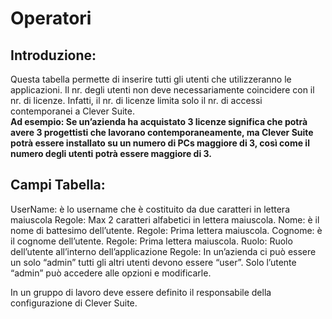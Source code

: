 # Operatori

## Introduzione:

Questa tabella permette di inserire tutti gli utenti che utilizzeranno le applicazioni.
Il nr. degli utenti non deve necessariamente coincidere con il nr. di licenze.
Infatti, il nr. di licenze limita solo il nr. di accessi contemporanei a Clever Suite.<br>
**Ad esempio: Se un’azienda ha acquistato 3 licenze significa che potrà avere 3 progettisti che lavorano contemporaneamente, ma Clever Suite potrà essere installato su un numero di PCs maggiore di 3, così come il numero degli utenti potrà essere maggiore di 3.**

## Campi Tabella:
UserName:  è lo username che è costituito da due caratteri in lettera maiuscola
Regole: Max 2 caratteri alfabetici in lettera maiuscola. 
Nome:  è il nome di battesimo dell’utente. 
Regole: Prima lettera maiuscola.
Cognome:  è il cognome  dell’utente. 
Regole: Prima lettera maiuscola.
Ruolo: Ruolo dell’utente all’interno dell’applicazione
Regole: In un’azienda ci può essere un solo “admin” tutti gli altri utenti devono essere “user”.
Solo l’utente “admin” può accedere alle opzioni e modificarle.

In un gruppo di lavoro deve essere definito il responsabile della configurazione di Clever Suite.
